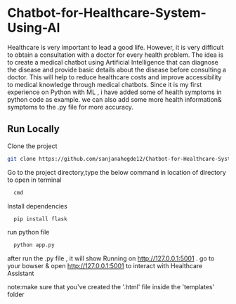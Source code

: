 # Chatbot-for-Healthcare-System-Using-AI
Healthcare is very important to lead a good life. However, it is very difficult to obtain a
consultation with a doctor for every health problem. The idea is to create a medical chatbot
using Artificial Intelligence that can diagnose the disease and provide basic details about the
disease before consulting a doctor. This will help to reduce healthcare costs and improve
accessibility to medical knowledge through medical chatbots. 
    Since it is my first experience on Python with ML , i have added some of health symptoms in python code as example.
we can also add some more health information& symptoms to the .py file for more accuracy.

## Run Locally

Clone the project

```bash
git clone https://github.com/sanjanahegde12/Chatbot-for-Healthcare-System-Using-AI.git
```

Go to the project directory,type the below command in location of directory to open in terminal

```bash
  cmd
```

Install dependencies 
```bash
  pip install flask
```

run python file 
```bash
  python app.py
```

after run the .py file , it will show Running on http://127.0.0.1:5001 . go to your bowser & open  http://127.0.0.1:5001 to interact with Healthcare Assistant

note:make sure that you've created the '.html' file inside the 'templates' folder
